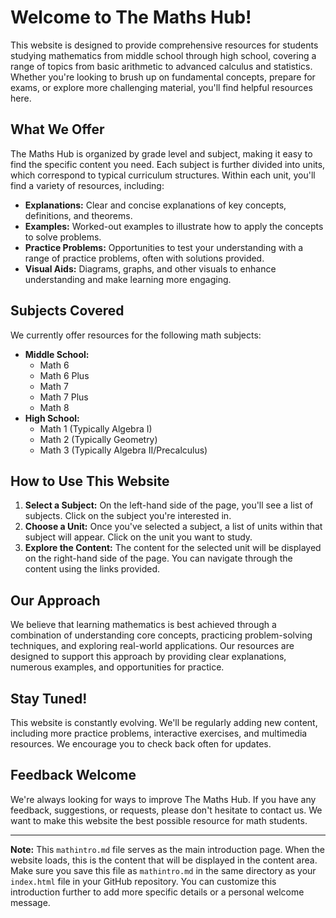 # Welcome to The Maths Hub!

This website is designed to provide comprehensive resources for students studying mathematics from middle school through high school, covering a range of topics from basic arithmetic to advanced calculus and statistics.  Whether you're looking to brush up on fundamental concepts, prepare for exams, or explore more challenging material, you'll find helpful resources here.

## What We Offer

The Maths Hub is organized by grade level and subject, making it easy to find the specific content you need. Each subject is further divided into units, which correspond to typical curriculum structures.  Within each unit, you'll find a variety of resources, including:

*   **Explanations:** Clear and concise explanations of key concepts, definitions, and theorems.
*   **Examples:** Worked-out examples to illustrate how to apply the concepts to solve problems.
*   **Practice Problems:** Opportunities to test your understanding with a range of practice problems, often with solutions provided.
*   **Visual Aids:** Diagrams, graphs, and other visuals to enhance understanding and make learning more engaging.

## Subjects Covered

We currently offer resources for the following math subjects:

*   **Middle School:**
    *   Math 6
    *   Math 6 Plus
    *   Math 7
    *   Math 7 Plus
    *   Math 8
*   **High School:**
    *   Math 1 (Typically Algebra I)
    *   Math 2 (Typically Geometry)
    *   Math 3 (Typically Algebra II/Precalculus)

## How to Use This Website

1.  **Select a Subject:** On the left-hand side of the page, you'll see a list of subjects. Click on the subject you're interested in.
2.  **Choose a Unit:** Once you've selected a subject, a list of units within that subject will appear. Click on the unit you want to study.
3.  **Explore the Content:** The content for the selected unit will be displayed on the right-hand side of the page. You can navigate through the content using the links provided.

## Our Approach

We believe that learning mathematics is best achieved through a combination of understanding core concepts, practicing problem-solving techniques, and exploring real-world applications.  Our resources are designed to support this approach by providing clear explanations, numerous examples, and opportunities for practice.

## Stay Tuned!

This website is constantly evolving. We'll be regularly adding new content, including more practice problems, interactive exercises, and multimedia resources.  We encourage you to check back often for updates.

## Feedback Welcome

We're always looking for ways to improve The Maths Hub.  If you have any feedback, suggestions, or requests, please don't hesitate to contact us.  We want to make this website the best possible resource for math students.

---

**Note:** This `mathintro.md` file serves as the main introduction page.  When the website loads, this is the content that will be displayed in the content area.  Make sure you save this file as `mathintro.md` in the same directory as your `index.html` file in your GitHub repository.  You can customize this introduction further to add more specific details or a personal welcome message.
